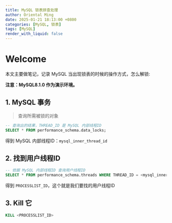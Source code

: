 ```yaml
---
title: MySQL 锁表排查处理
author: Oriental Ming
date: 2025-01-21 18:13:00 +0800
categories: [MySQL, 锁表]
tags: [MySQL]
render_with_liquid: false
---
```


# Welcome

本文主要做笔记，记录 MySQL 当出现锁表的时候的操作方式，怎么解锁:

**注意：MySQL8.1.0 作为演示环境。**

## 1. MySQL 事务

> 查询所需被锁的对象

```sql
-- 查询出的结果，THREAD_ID 是 MySQL 内部线程ID
SELECT * FROM performance_schema.data_locks;
```

得到 MySQL 内部线程ID：`mysql_inner_thread_id`

## 2. 找到用户线程ID

```sql
-- 依据 MySQL 内部线程ID 查询用户线程ID
SELECT * FROM performance_schema.threads WHERE THREAD_ID = <mysql_inner_thread_id>;
```

得到 `PROCESSLIST_ID`，这个就是我们要找的用户线程ID

## 3. Kill 它

```sql
KILL <PROCESSLIST_ID>
```
